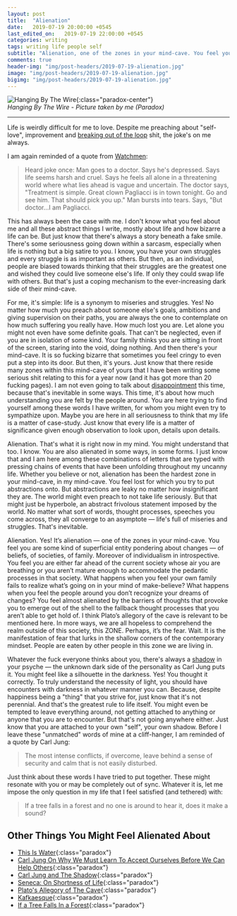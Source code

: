 ```yaml
---
layout: post
title:  "Alienation"
date:   2019-07-19 20:00:00 +0545
last_edited_on:   2019-07-19 22:00:00 +0545
categories: writing
tags: writing life people self
subtitle: "Alienation, one of the zones in your mind-cave. You feel you are some kind of superficial entity pondering about changes — of beliefs, of societies, of family. Moreover of individualism in introspective."
comments: true
header-img: "img/post-headers/2019-07-19-alienation.jpg"
image: "img/post-headers/2019-07-19-alienation.jpg"
bigimg: "img/post-headers/2019-07-19-alienation.jpg"
---
```


![Hanging By The Wire]({{site.baseurl}}/img/post-headers/2019-07-19-alienation.jpg){:class="paradox-center"}  
*Hanging By The Wire - Picture taken by me (Paradox)*

<hr/>

Life is weirdly difficult for me to love. Despite me preaching about "self-love", improvement and 
[breaking out of the loop]({{site.baseurl}}/writing/breaking-out-of-loop.html) shit, the joke's on me always.  

I am again reminded of a quote from [Watchmen](https://en.wikipedia.org/wiki/Watchmen):

> Heard joke once: Man goes to a doctor. Says he's depressed. Says life seems harsh and cruel. Says he feels all alone in a threatening world where what lies ahead is vague and uncertain. The doctor says, "Treatment is simple. Great clown Pagliacci is in town tonight. Go and see him. That should pick you up." Man bursts into tears. Says, "But doctor...I am Pagliacci.


This has always been the case with me. I don't know what you feel about me and all these abstract things I write, mostly about life and how bizarre a life can be. But just know that there's always a story beneath a fake smile. There's some seriousness going down within a sarcasm, especially when life is nothing but a big satire to you. I know, you have your own struggles and every struggle is as important as others. But then, as an individual, people are biased towards thinking that their struggles are the greatest one and wished they could live someone else's life. If only they could swap life with others. But that's just a coping mechanism to the ever-increasing dark side of their mind-cave.  

For me, it's simple: life is a synonym to miseries and struggles. Yes! No matter how much you preach about someone else's goals, ambitions and giving supervision on their paths, you are always the one to contemplate on how much suffering you really have. How much lost you are. Let alone you might not even have some definite goals. That can't be neglected, even if you are in isolation of some kind. Your family thinks you are sitting in front of the screen, staring into the void, doing nothing. And then there's your mind-cave. It is so fucking bizarre that sometimes you feel cringy to even put a step into its door. But then, it's yours. Just know that there reside many zones within this mind-cave of yours that I have been writing some serious shit relating to this for a year now (and it has got more than 20 fucking pages). I am not even going to talk about 
[disappointment]({{site.baseurl}}/writing/disappointment.html) this time, because that's inevitable in some ways. This time, it's about how much understanding you are felt by the people around. You are here trying to find yourself among these words I have written, for whom you might even try to sympathize upon. Maybe you are here in all seriousness to think that my life is a matter of case-study. Just know that every life is a matter of significance given enough observation to look upon, details upon details.  

Alienation. That's what it is right now in my mind. You might understand that too. I know. You are also alienated in some ways, in some forms. I just know that and I am here among these combinations of letters that are typed with pressing chains of events that have been unfolding throughout my uncanny life. Whether you believe or not, alienation has been the hardest zone in your mind-cave, in my mind-cave. You feel lost for which you try to put abstractions onto. But abstractions are leaky no matter how insignificant they are. The world might even preach to not take life seriously. But that might just be hyperbole, an abstract frivolous statement imposed by the world. No matter what sort of words, thought processes, speeches you come across, they all converge to an asymptote — life's full of miseries and struggles. That's inevitable.  

Alienation. Yes! It’s alienation — one of the zones in your mind-cave. You feel you are some kind of superficial entity pondering about changes — of beliefs, of societies, of family. Moreover of individualism in introspective. You feel you are either far ahead of the current society whose air you are breathing or you aren’t mature enough to accommodate the pedantic processes in that society. What happens when you feel your own family fails to realize what’s going on in your mind of make-believe? What happens when you feel the people around you don’t recognize your dreams of changes? You feel almost alienated by the barriers of thoughts that provoke you to emerge out of the shell to the fallback thought processes that you aren’t able to get hold of. I think Plato’s allegory of the cave is relevant to be mentioned here. In more ways, we are all hopeless to comprehend the realm outside of this society, this ZONE. Perhaps, it’s the fear. Wait. It is the manifestation of fear that lurks in the shallow corners of the contemporary mindset. People are eaten by other people in this zone we are living in.  

Whatever the fuck everyone thinks about you, there's always a [shadow](https://en.wikipedia.org/wiki/Shadow_(psychology)) in your psyche — the unknown dark side of the personality as Carl Jung puts it. You might feel like a silhouette in the darkness. Yes! You thought it correctly. To truly understand the necessity of light, you should have encounters with darkness in whatever manner you can. Because, despite happiness being a "thing" that you strive for, just know that it's not perennial.  And that's the greatest rule to life itself. You might even be tempted to leave everything around, not getting attached to anything or anyone that you are to encounter. But that's not going anywhere either. Just know that you are attached to your own "self", your own shadow. Before I leave these "unmatched" words of mine at a cliff-hanger, I am reminded of a quote by Carl Jung:  
 
> The most intense conflicts, if overcome, leave behind a sense of security and calm that is not easily disturbed.

Just think about these words I have tried to put together. These might resonate with you or may be completely out of sync.
Whatever it is, let me impose the only question in my life that I feel satisfied (and tethered) with:
> If a tree falls in a forest and no one is around to hear it, does it make a sound?


## Other Things You Might Feel Alienated About
- [This Is Water](https://www.youtube.com/watch?v=8CrOL-ydFMI){:class="paradox"}
- [Carl Jung On Why We Must Learn To Accept Ourselves Before We Can Help Others](https://highexistence.com/carl-jung-on-why-we-must-never-pass-judgment-when-we-desire-to-help/){:class="paradox"}
- [Carl Jung and The Shadow](https://www.youtube.com/watch?v=nI-Ko-d29X4&t=314s){:class="paradox"}
- [Seneca: On Shortness of Life](https://tim.blog/2009/04/24/on-the-shortness-of-life-an-introduction-to-seneca/){:class="paradox"}
- [Plato's Allegory of The Cave](https://www.youtube.com/watch?v=SWlUKJIMge4){:class="paradox"}
- [Kafkaesque]({{site.baseurl}}/writing/kafkaesque.html){:class="paradox"}
- [If a Tree Falls In a Forest](https://en.wikipedia.org/wiki/If_a_tree_falls_in_a_forest){:class="paradox"}

